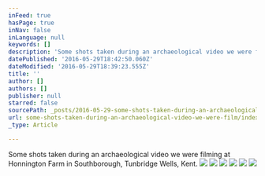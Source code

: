 ```yaml
---
inFeed: true
hasPage: true
inNav: false
inLanguage: null
keywords: []
description: 'Some shots taken during an archaeological video we were filming at Honnington Farm in Southborough, Tunbridge Wells, Kent.'
datePublished: '2016-05-29T18:42:50.060Z'
dateModified: '2016-05-29T18:39:23.555Z'
title: ''
author: []
authors: []
publisher: null
starred: false
sourcePath: _posts/2016-05-29-some-shots-taken-during-an-archaeological-video-we-were-film.md
url: some-shots-taken-during-an-archaeological-video-we-were-film/index.html
_type: Article

---
```

Some shots taken during an archaeological video we were filming at Honnington Farm in Southborough, Tunbridge Wells, Kent.
![](https://the-grid-user-content.s3-us-west-2.amazonaws.com/2981985e-d56c-4b6b-b3ae-047ccd4f5311.jpg)
![](https://the-grid-user-content.s3-us-west-2.amazonaws.com/d5e172f4-d5f9-45aa-b74d-3086ff487d31.jpg)
![](https://the-grid-user-content.s3-us-west-2.amazonaws.com/e1355b10-8f0e-41ee-b59b-39fd17361f01.jpg)
![](https://the-grid-user-content.s3-us-west-2.amazonaws.com/bd6aae52-dd15-4518-9e36-573863a41264.jpg)
![](https://the-grid-user-content.s3-us-west-2.amazonaws.com/929e239c-496a-426b-b72c-f95ecd4400e0.jpg)
![](https://the-grid-user-content.s3-us-west-2.amazonaws.com/826100c5-c127-41ba-85ee-8aec0dbade7f.jpg)